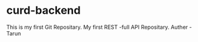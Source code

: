 # curd-backend
This is my first Git Repositary.
My first REST -full API Repositary.
Auther - Tarun 

